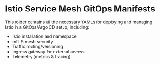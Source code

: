 # Istio Service Mesh GitOps Manifests

This folder contains all the necessary YAMLs for deploying and managing Istio in a GitOps/Argo CD setup, including:
- Istio installation and namespace
- mTLS mesh security
- Traffic routing/versioning
- Ingress gateway for external access
- Telemetry (metrics & tracing)

